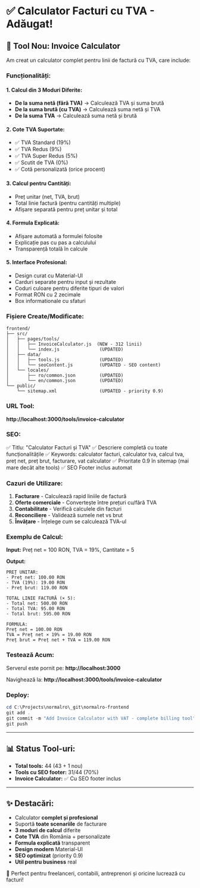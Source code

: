 # ✅ Calculator Facturi cu TVA - Adăugat!

## 🎯 Tool Nou: Invoice Calculator

Am creat un calculator complet pentru linii de factură cu TVA, care include:

### Funcționalități:

#### 1. Calcul din 3 Moduri Diferite:
- **De la suma netă (fără TVA)** → Calculează TVA și suma brută
- **De la suma brută (cu TVA)** → Calculează suma netă și TVA
- **De la suma TVA** → Calculează suma netă și brută

#### 2. Cote TVA Suportate:
- ✅ TVA Standard (19%)
- ✅ TVA Redus (9%)
- ✅ TVA Super Redus (5%)
- ✅ Scutit de TVA (0%)
- ✅ Cotă personalizată (orice procent)

#### 3. Calcul pentru Cantități:
- Preț unitar (net, TVA, brut)
- Total linie factură (pentru cantități multiple)
- Afișare separată pentru preț unitar și total

#### 4. Formula Explicată:
- Afișare automată a formulei folosite
- Explicație pas cu pas a calculului
- Transparență totală în calcule

#### 5. Interface Profesional:
- Design curat cu Material-UI
- Carduri separate pentru input și rezultate
- Coduri culoare pentru diferite tipuri de valori
- Format RON cu 2 zecimale
- Box informationale cu sfaturi

### Fișiere Create/Modificate:

```
frontend/
├── src/
│   ├── pages/tools/
│   │   ├── InvoiceCalculator.js  (NEW - 312 linii)
│   │   └── index.js               (UPDATED)
│   ├── data/
│   │   ├── tools.js               (UPDATED)
│   │   └── seoContent.js          (UPDATED - SEO content)
│   └── locales/
│       ├── ro/common.json         (UPDATED)
│       └── en/common.json         (UPDATED)
└── public/
    └── sitemap.xml                (UPDATED - priority 0.9)
```

### URL Tool:

**http://localhost:3000/tools/invoice-calculator**

### SEO:

✅ Titlu: "Calculator Facturi și TVA"
✅ Descriere completă cu toate funcționalitățile
✅ Keywords: calculator facturi, calculator tva, calcul tva, preț net, preț brut, facturare, vat calculator
✅ Prioritate 0.9 în sitemap (mai mare decât alte tools)
✅ SEO Footer inclus automat

### Cazuri de Utilizare:

1. **Facturare** - Calculează rapid liniile de factură
2. **Oferte comerciale** - Convertește între prețuri cu/fără TVA
3. **Contabilitate** - Verifică calculele din facturi
4. **Reconciliere** - Validează sumele net vs brut
5. **Învățare** - Înțelege cum se calculează TVA-ul

### Exemplu de Calcul:

**Input:** Preț net = 100 RON, TVA = 19%, Cantitate = 5

**Output:**
```
PREȚ UNITAR:
- Preț net: 100.00 RON
- TVA (19%): 19.00 RON
- Preț brut: 119.00 RON

TOTAL LINIE FACTURĂ (× 5):
- Total net: 500.00 RON
- Total TVA: 95.00 RON
- Total brut: 595.00 RON

FORMULA:
Preț net = 100.00 RON
TVA = Preț net × 19% = 19.00 RON
Preț brut = Preț net + TVA = 119.00 RON
```

### Testează Acum:

Serverul este pornit pe: **http://localhost:3000**

Navighează la: **http://localhost:3000/tools/invoice-calculator**

### Deploy:

```powershell
cd C:\Projects\normalro\_git\normalro-frontend
git add .
git commit -m "Add Invoice Calculator with VAT - complete billing tool"
git push
```

---

## 📊 Status Tool-uri:

- **Total tools:** 44 (43 + 1 nou)
- **Tools cu SEO footer:** 31/44 (70%)
- **Invoice Calculator:** ✅ Cu SEO footer inclus

---

## ✨ Destacări:

- Calculator **complet și profesional**
- Suportă **toate scenariile** de facturare
- **3 moduri de calcul** diferite
- **Cote TVA** din România + personalizate
- **Formula explicată** transparent
- **Design modern** Material-UI
- **SEO optimizat** (priority 0.9)
- **Util pentru business** real

🎉 Perfect pentru freelanceri, contabili, antreprenori și oricine lucrează cu facturi!


